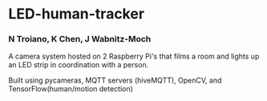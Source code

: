 # LED-human-tracker
### N Troiano, K Chen, J Wabnitz-Moch

A camera system hosted on 2 Raspberry Pi's that films a room and lights up an LED strip in coordination with a person. 

Built using pycameras, MQTT servers (hiveMQTT), OpenCV, and TensorFlow(human/motion detection)
